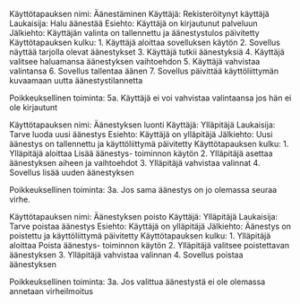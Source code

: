 Käyttötapauksen nimi: Äänestäminen
Käyttäjä: Rekisteröitynyt käyttäjä
Laukaisija: Halu äänestää
Esiehto: Käyttäjä on kirjautunut palveluun
Jälkiehto: Käyttäjän valinta on tallennettu ja äänestystulos päivitetty
Käyttötapauksen kulku:
    1. Käyttäjä aloittaa sovelluksen käytön
    2. Sovellus näyttää tarjolla olevat äänestykset
    3. Käyttäjä tutkii äänestyksiä
    4. Käyttäjä valitsee haluamansa äänestyksen vaihtoehdon
    5. Käyttäjä vahvistaa valintansa
    6. Sovellus tallentaa äänen
    7. Sovellus päivittää käyttöliittymän kuvaamaan uutta äänestystilannetta

Poikkeuksellinen toiminta:
    5a. Käyttäjä ei voi vahvistaa valintaansa jos hän ei ole kirjautunt


Käyttötapauksen nimi: Äänestyksen luonti
Käyttäjä: Ylläpitäjä
Laukaisija: Tarve luoda uusi äänestys
Esiehto: Käyttäjä on ylläpitäjä
Jälkiehto: Uusi äänestys on tallennettu ja käyttöliittymä päivitetty
Käyttötapauksen kulku:
    1. Ylläpitäjä aloittaa Lisää äänestys- toiminnon käytön
    2. Ylläpitäjä asettaa äänestyksen aiheen ja vaihtoehdot
    3. Ylläpitäjä vahvistaa valinnat
    4. Sovellus lisää uuden äänestyksen

Poikkeuksellinen toiminta:
    3a. Jos sama äänestys on jo olemassa seuraa virhe.


Käyttötapauksen nimi: Äänestyksen poisto
Käyttäjä: Ylläpitäjä
Laukaisija: Tarve poistaa äänestys
Esiehto: Käyttäjä on ylläpitäjä
Jälkiehto: Äänestys on poistettu ja käyttöliittymä päivitetty
Käyttötapauksen kulku:
    1. Ylläpitäjä aloittaa Poista äänestys- toiminnon käytön
    2. Ylläpitäjä valitsee poistettavan äänestyksen
    3. Ylläpitäjä vahvistaa valinnan
    4. Sovellus poistaa äänestyksen

Poikkeuksellinen toiminta:
    3a. Jos valittua äänestystä ei ole olemassa annetaan virheilmoitus